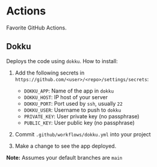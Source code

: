 # Actions

Favorite GitHub Actions.

## Dokku

Deploys the code using `dokku`. How to install:

1. Add the following secrets in `https://github.com/<user>/<repo>/settings/secrets`:

   - `DOKKU_APP`: Name of the app in `dokku`
   - `DOKKU_HOST`: IP host of your server
   - `DOKKU_PORT`: Port used by `ssh`, usually `22`
   - `DOKKU_USER`: Username to push to `dokku`
   - `PRIVATE_KEY`: User private key (no passphrase)
   - `PUBLIC_KEY`: User public key (no passphrase)

2. Commit `.github/workflows/dokku.yml` into your project

3. Make a change to see the app deployed.

**Note:** Assumes your default branches are `main`
